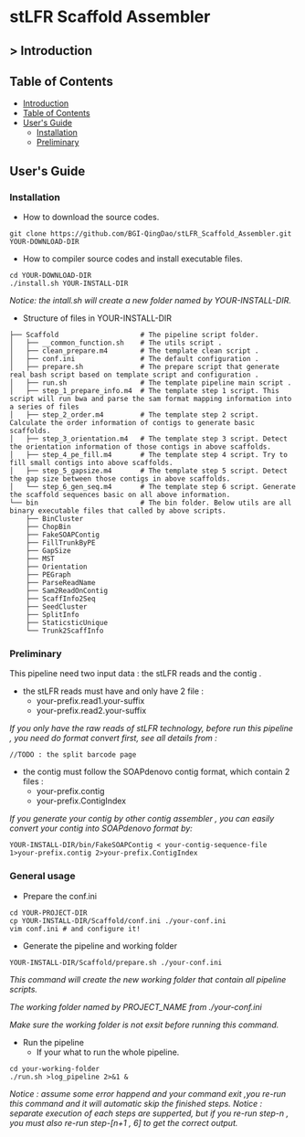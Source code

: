 # stLFR Scaffold Assembler

## <a name=intro>></a> Introduction

## <a name=contents></a> Table of Contents

- [Introduction](#intro)
- [Table of Contents](#contents)
- [User's Guide](#user-guide)
    - [Installation](#install)
    - [Preliminary](#pre)

## <a name=user-guide></a> User's Guide

### <a name=install></a> Installation

- How to download the source codes.
```
git clone https://github.com/BGI-QingDao/stLFR_Scaffold_Assembler.git YOUR-DOWNLOAD-DIR
```
- How to compiler source codes and install executable files.
```
cd YOUR-DOWNLOAD-DIR
./install.sh YOUR-INSTALL-DIR
```
*Notice: the intall.sh will create a new folder named by YOUR-INSTALL-DIR.*

- Structure of files in YOUR-INSTALL-DIR

```
├── Scaffold                    # The pipeline script folder.
│   ├── __common_function.sh    # The utils script .
│   ├── clean_prepare.m4        # The template clean script .
│   ├── conf.ini                # The default configuration .
│   ├── prepare.sh              # The prepare script that generate real bash script based on template script and configuration .
│   ├── run.sh                  # The template pipeline main script .
│   ├── step_1_prepare_info.m4  # The template step 1 script. This script will run bwa and parse the sam format mapping information into a series of files
│   ├── step_2_order.m4         # The template step 2 script. Calculate the order information of contigs to generate basic scaffolds.
│   ├── step_3_orientation.m4   # The template step 3 script. Detect the orientation information of those contigs in above scaffolds.
│   ├── step_4_pe_fill.m4       # The template step 4 script. Try to fill small contigs into above scaffolds.
│   ├── step_5_gapsize.m4       # The template step 5 script. Detect the gap size between those contigs in above scaffolds.
│   └── step_6_gen_seq.m4       # The template step 6 script. Generate the scaffold sequences basic on all above information.
└── bin                         # The bin folder. Below utils are all binary executable files that called by above scripts.
    ├── BinCluster
    ├── ChopBin
    ├── FakeSOAPContig
    ├── FillTrunkByPE
    ├── GapSize
    ├── MST
    ├── Orientation
    ├── PEGraph
    ├── ParseReadName
    ├── Sam2ReadOnContig
    ├── ScaffInfo2Seq
    ├── SeedCluster
    ├── SplitInfo
    ├── StaticsticUnique
    └── Trunk2ScaffInfo
```

### <a name=pre></a> Preliminary

This pipeline need two input data : the stLFR reads and the contig .

- the stLFR reads must have and only have 2 file :
    - your-prefix.read1.your-suffix
    - your-prefix.read2.your-suffix

*If you only have the raw reads of stLFR technology, before run this pipeline , you need do format convert first, see all details from :*

```
//TODO : the split barcode page
```

- the contig must follow the SOAPdenovo contig format, which contain 2 files :
    - your-prefix.contig
    - your-prefix.ContigIndex

*If you generate your contig by other contig assembler , you can easily convert your contig into SOAPdenovo format by:*

```
YOUR-INSTALL-DIR/bin/FakeSOAPContig < your-contig-sequence-file 1>your-prefix.contig 2>your-prefix.ContigIndex
```

### <a name=usage></a> General usage


- Prepare the conf.ini

```
cd YOUR-PROJECT-DIR
cp YOUR-INSTALL-DIR/Scaffold/conf.ini ./your-conf.ini
vim conf.ini # and configure it!
```

- Generate the pipeline and working folder

```
YOUR-INSTALL-DIR/Scaffold/prepare.sh ./your-conf.ini
```
*This command will create the new working folder that contain all pipeline scripts.*

*The working folder named by PROJECT_NAME from ./your-conf.ini*

*Make sure the working folder is not exsit before running this command.*

- Run the pipeline
    - If your what to run the whole pipeline.
```
cd your-working-folder
./run.sh >log_pipeline 2>&1 &
```

*Notice : assume some error happend and your command exit ,you re-run this command and it will automatic skip the finished steps.*
*Notice : separate execution of each steps are supperted, but if you re-run step-n , you must also re-run step-[n+1 , 6] to get the correct output.*


